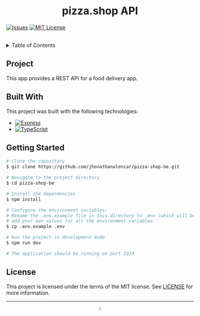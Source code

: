 <h1 align="center">pizza.shop API</h1>

[![Issues][issues-shield]][issues-url]
[![MIT License][license-shield]][license-url]

<br>

<details>
  <summary>Table of Contents</summary>
  <ol>
    <li>
      <a href="#project">Project</a>
    </li>
    <li>
      <a href="#built-with">Built With</a>
    </li>
    <li>
      <a href="#getting-started">Getting Started</a>
    </li>
    <li>
      <a href="#license">License</a>
    </li>
  </ol>
</details>

## Project

This app provides a REST API for a food delivery app.

## Built With

This project was built with the following technologies:

- [![Express][express]][express-url]
- [![TypeScript][typescript]][typescript-url]

## Getting Started

```sh
# Clone the repository
$ git clone https://github.com/jhonathanalencar/pizza-shop-be.git

# Navigate to the project directory
$ cd pizza-shop-be

# Install the dependencies
$ npm install

# Configure the environment variables:
# Rename the .env.example file in this directory to .env (which will be ignored by git) and
# add your own values for all the environment variables.
$ cp .env.example .env

# Run the project in development mode
$ npm run dev

# The application should be running on port 3333
```

## License

This project is licensed under the terms of the MIT license. See [LICENSE](LICENSE) for more information.

---

<p align="center">
  <img src="https://user-images.githubusercontent.com/87830705/254344973-58fb1280-be15-4847-95bd-c99236abdb4b.png" width="5%">
</p>

[issues-shield]: https://img.shields.io/github/issues/jhonathanalencar/pizza-shop-be.svg?style=for-the-badge
[issues-url]: https://github.com/jhonathanalencar/pizza-shop-be/issues
[license-shield]: https://img.shields.io/github/license/jhonathanalencar/pizza-shop-be.svg?style=for-the-badge&labelColor=4b2428&color=ac7c59
[license-url]: https://github.com/jhonathanalencar/pizza-shop-be/blob/main/LICENSE
[express]: https://img.shields.io/badge/express.js-%23404d59.svg?style=for-the-badge&logo=express&logoColor=%2361DAFB
[express-url]: https://expressjs.com/
[typescript]: https://img.shields.io/badge/TypeScript-007ACC?style=for-the-badge&logo=typescript&logoColor=white
[typescript-url]: https://www.typescriptlang.org/
